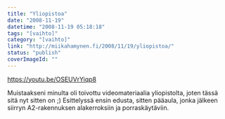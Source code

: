 ```yaml
---
title: "Yliopistoa"
date: "2008-11-19"
datetime: "2008-11-19 05:18:18"
tags: "[vaihto]"
category: "[vaihto]"
link: "http://miikahamynen.fi/2008/11/19/yliopistoa/"
status: "publish"
coverImageId: ""
---
```


https://youtu.be/OSEUVrYiqp8

Muistaakseni minulta oli toivottu videomateriaalia yliopistolta, joten tässä sitä nyt sitten on ;) Esittelyssä ensin edusta, sitten pääaula, jonka jälkeen siirryn A2-rakennuksen alakerroksiin ja porraskäytäviin.
